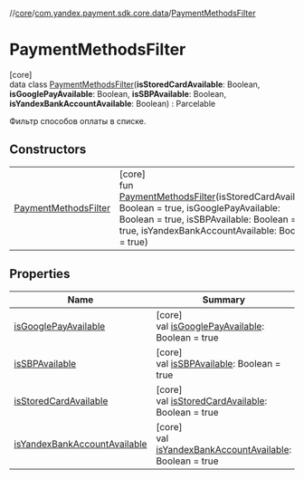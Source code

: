//[core](../../../index.md)/[com.yandex.payment.sdk.core.data](../index.md)/[PaymentMethodsFilter](index.md)

# PaymentMethodsFilter

[core]\
data class [PaymentMethodsFilter](index.md)(**isStoredCardAvailable**: Boolean, **isGooglePayAvailable**: Boolean, **isSBPAvailable**: Boolean, **isYandexBankAccountAvailable**: Boolean) : Parcelable

Фильтр способов оплаты в списке.

## Constructors

| | |
|---|---|
| [PaymentMethodsFilter](-payment-methods-filter.md) | [core]<br>fun [PaymentMethodsFilter](-payment-methods-filter.md)(isStoredCardAvailable: Boolean = true, isGooglePayAvailable: Boolean = true, isSBPAvailable: Boolean = true, isYandexBankAccountAvailable: Boolean = true) |

## Properties

| Name | Summary |
|---|---|
| [isGooglePayAvailable](is-google-pay-available.md) | [core]<br>val [isGooglePayAvailable](is-google-pay-available.md): Boolean = true |
| [isSBPAvailable](is-s-b-p-available.md) | [core]<br>val [isSBPAvailable](is-s-b-p-available.md): Boolean = true |
| [isStoredCardAvailable](is-stored-card-available.md) | [core]<br>val [isStoredCardAvailable](is-stored-card-available.md): Boolean = true |
| [isYandexBankAccountAvailable](is-yandex-bank-account-available.md) | [core]<br>val [isYandexBankAccountAvailable](is-yandex-bank-account-available.md): Boolean = true |
